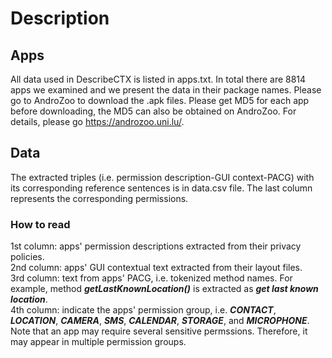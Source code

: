 # Description
## Apps
All data used in DescribeCTX is listed in apps.txt. In total there are 8814 apps we examined and we present the data in their package names. Please go to AndroZoo to download the .apk files. Please get MD5 for each app before downloading, the MD5 can also be obtained on AndroZoo. For details, please go https://androzoo.uni.lu/.
## Data
The extracted triples (i.e. permission description-GUI context-PACG) with its corresponding reference sentences is in data.csv file. The last column represents the corresponding permissions.  
### How to read
1st column: apps' permission descriptions extracted from their privacy policies.  
2nd column: apps' GUI contextual text extracted from their layout files.  
3rd column: text from apps' PACG, i.e. tokenized method names. For example, method ***getLastKnownLocation()*** is extracted as ***get last known location***.  
4th column: indicate the apps' permission group, i.e. ***CONTACT***, ***LOCATION***, ***CAMERA***, ***SMS***, ***CALENDAR***, ***STORAGE***, and ***MICROPHONE***. Note that an app may require several sensitive permssions. Therefore, it may appear in multiple permission groups.
